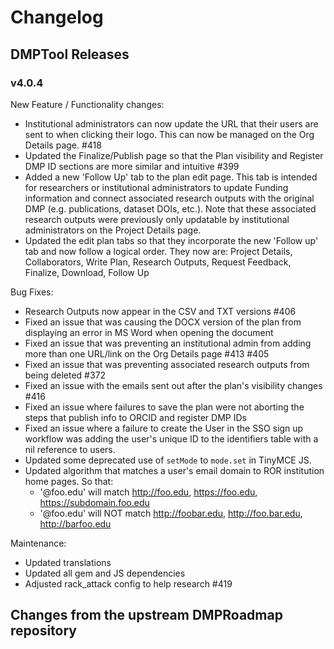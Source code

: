 # Changelog

## DMPTool Releases

### v4.0.4
New Feature / Functionality changes:
- Institutional administrators can now update the URL that their users are sent to when clicking their logo. This can now be managed on the Org Details page. #418
- Updated the Finalize/Publish page so that the Plan visibility and Register DMP ID sections are more similar and intuitive #399
- Added a new 'Follow Up' tab to the plan edit page. This tab is intended for researchers or institutional administrators to update Funding information and connect associated research outputs with the original DMP (e.g. publications, dataset DOIs, etc.). Note that these associated research outputs were previously only updatable by institutional administrators on the Project Details page.
- Updated the edit plan tabs so that they incorporate the new 'Follow up' tab and now follow a logical order. They now are: Project Details, Collaborators, Write Plan, Research Outputs, Request Feedback, Finalize, Download, Follow Up

Bug Fixes:
- Research Outputs now appear in the CSV and TXT versions #406
- Fixed an issue that was causing the DOCX version of the plan from displaying an error in MS Word when opening the document
- Fixed an issue that was preventing an institutional admin from adding more than one URL/link on the Org Details page #413  #405
- Fixed an issue that was preventing associated research outputs from being deleted #372
- Fixed an issue with the emails sent out after the plan's visibility changes #416
- Fixed an issue where failures to save the plan were not aborting the steps that publish info to ORCID and register DMP IDs
- Fixed an issue where a failure to create the User in the SSO sign up workflow was adding the user's unique ID to the identifiers table with a nil reference to users.
- Updated some deprecated use of `setMode` to `mode.set` in TinyMCE JS.
- Updated algorithm that matches a user's email domain to ROR institution home pages. So that:
  - '@foo.edu' will match http://foo.edu, https://foo.edu, https://subdomain.foo.edu
  - '@foo.edu' will NOT match http://foobar.edu, http://foo.bar.edu, http://barfoo.edu

Maintenance:
- Updated translations
- Updated all gem and JS dependencies
- Adjusted rack_attack config to help research #419


## Changes from the upstream DMPRoadmap repository

